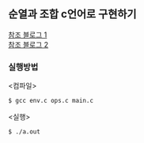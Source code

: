 ## 순열과 조합 c언어로 구현하기

[참조 블로그 1](https://realredwine.tistory.com/52)  
[참조 블로그 2](https://devyul.tistory.com/entry/C-%EC%A1%B0%ED%95%A9-%EC%88%9C%EC%97%B4-%EC%A4%91%EB%B3%B5%EC%A1%B0%ED%95%A9-%EC%A4%91%EB%B3%B5%EC%88%9C%EC%97%B4)  

### 실행방법
<컴파일>
```zsh
$ gcc env.c ops.c main.c
```
<실행>
```zsh
$ ./a.out
```
